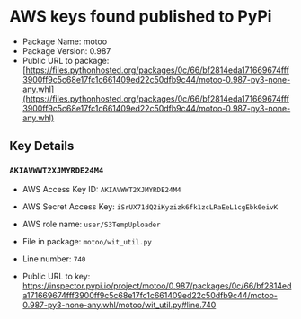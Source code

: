 # AWS keys found published to PyPi

* Package Name: motoo
* Package Version: 0.987
* Public URL to package: [https://files.pythonhosted.org/packages/0c/66/bf2814eda171669674fff3900ff9c5c68e17fc1c661409ed22c50dfb9c44/motoo-0.987-py3-none-any.whl](https://files.pythonhosted.org/packages/0c/66/bf2814eda171669674fff3900ff9c5c68e17fc1c661409ed22c50dfb9c44/motoo-0.987-py3-none-any.whl)

## Key Details

### `AKIAVWWT2XJMYRDE24M4`

* AWS Access Key ID: `AKIAVWWT2XJMYRDE24M4`
* AWS Secret Access Key: `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` 
* AWS role name: `user/S3TempUploader`
* File in package: `motoo/wit_util.py`
* Line number: `740`

* Public URL to key: https://inspector.pypi.io/project/motoo/0.987/packages/0c/66/bf2814eda171669674fff3900ff9c5c68e17fc1c661409ed22c50dfb9c44/motoo-0.987-py3-none-any.whl/motoo/wit_util.py#line.740


